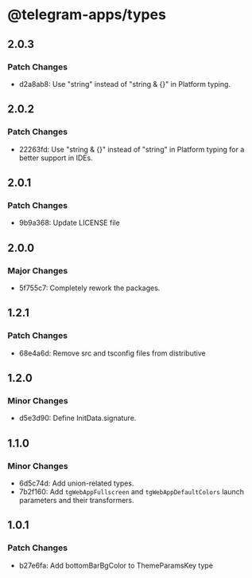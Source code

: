 # @telegram-apps/types

## 2.0.3

### Patch Changes

- d2a8ab8: Use "string" instead of "string & {}" in Platform typing.

## 2.0.2

### Patch Changes

- 22263fd: Use "string & {}" instead of "string" in Platform typing for a better support in IDEs.

## 2.0.1

### Patch Changes

- 9b9a368: Update LICENSE file

## 2.0.0

### Major Changes

- 5f755c7: Completely rework the packages.

## 1.2.1

### Patch Changes

- 68e4a6d: Remove src and tsconfig files from distributive

## 1.2.0

### Minor Changes

- d5e3d90: Define InitData.signature.

## 1.1.0

### Minor Changes

- 6d5c74d: Add union-related types.
- 7b2f160: Add `tgWebAppFullscreen` and `tgWebAppDefaultColors` launch parameters and their transformers.

## 1.0.1

### Patch Changes

- b27e6fa: Add bottomBarBgColor to ThemeParamsKey type

